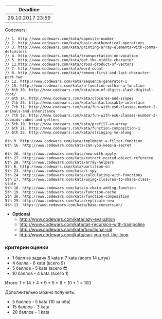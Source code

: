 Deadline         |
-----------------|
29.10.2017 23:59  |

Codewars:

    // 1. http://www.codewars.com/kata/opposite-number 
    // 2. http://www.codewars.com/kata/basic-mathematical-operations
    // 3. http://www.codewars.com/kata/printing-array-elements-with-comma-delimiters
    // 4. http://www.codewars.com/kata/transportation-on-vacation
    // 5. http://www.codewars.com/kata/get-the-middle-character
    // 11.http://www.codewars.com/kata/cross-product-of-vectors
    // 7. http://www.codewars.com/kata/word-count
    // 8. http://www.codewars.com/kata/remove-first-and-last-character-part-two
    // 12. http://www.codewars.com/kata/sequence-generator-1
    // 15. http://www.codewars.com/kata/a-function-within-a-function
    // 6th 30. http://www.codewars.com/kata/sum-of-digits-slash-digital-root/
    // 6th 14. http://www.codewars.com/kata/closures-and-scopes
    // 7th 25. http://www.codewars.com/kata/santaclausable-interface
    // 7th 31. http://www.codewars.com/kata/fun-with-es6-classes-number-2-animals-and-inheritance
    // 7th 32. http://www.codewars.com/kata/fun-with-es6-classes-number-3-cuboids-cubes-and-getters
    // 5th 10. http://www.codewars.com/kata/prefill-an-array
    // 6th 21. http://www.codewars.com/kata/function-composition-1
    // 6th 22. http://www.codewars.com/kata/stringing-me-along
    
    8th 9. http://www.codewars.com/kata/implement-a-filter-function
    6th 16. http://www.codewars.com/kata/can-you-keep-a-secret
    
    6th 26. http://www.codewars.com/kata/new-with-apply
    6th 27. http://www.codewars.com/kata/extract-nested-object-reference
    6th 28. http://www.codewars.com/kata/array-helpers
    5th 6. http://www.codewars.com/kata/partition-on
    5th 23. http://www.codewars.com/kata/i-spy
    5th 24. http://www.codewars.com/kata/calculating-with-functions
    5th 17. http://www.codewars.com/kata/using-closures-to-share-class-state
    5th 18. http://www.codewars.com/kata/a-chain-adding-function
    5th 19. http://www.codewars.com/kata/function-cache
    5th 20. http://www.codewars.com/kata/function-composition
    5th 29. http://www.codewars.com/kata/replicate-new
    4th 13. https://www.codewars.com/kata/base-conversion/

     
  - __Optional__
     - http://www.codewars.com/kata/lazy-evaluation
     - http://www.codewars.com/kata/tail-recursion-with-trampoline
     - http://www.codewars.com/kata/functional-sql
     - http://www.codewars.com/kata/can-you-get-the-loop
  
  ### критерии оценки
*  1 балл за задачу 8 kata и 7 kata (всего 14 штук)
*  4 балла - 6 kata (всего 9)
*  5 баллов - 5 kata (всего :sunglasses:
*  10 баллов - 4 kata (всего 1)

Итого: 1 * 14 + 4 * 9 + 5 * 8 + 10 * 1 = 100

Дополнительно можно получить:
*  5 баллов - 5 kata (10 за оба)
*  15 баллов - 3 kata
*  20 баллов - 1 kata
